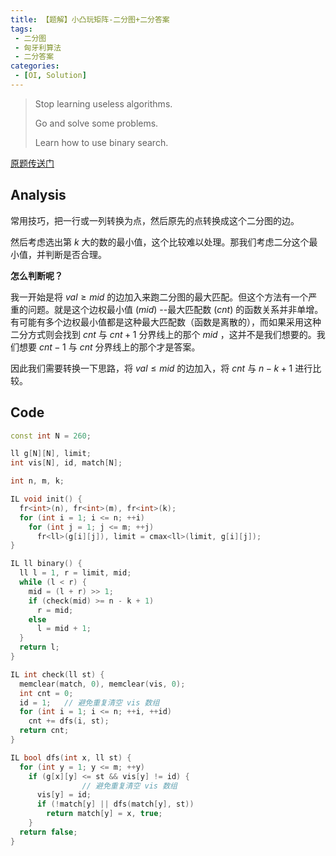 ```yaml
---
title: 【题解】小凸玩矩阵-二分图+二分答案
tags:
 - 二分图
 - 匈牙利算法
 - 二分答案
categories:
 - [OI, Solution]
---
```


> Stop learning useless algorithms.
>
> Go and solve some problems.
>
> Learn how to use binary search.

[原题传送门](https://www.luogu.com.cn/problem/P4251)

<!--more-->

## Analysis

常用技巧，把一行或一列转换为点，然后原先的点转换成这个二分图的边。

然后考虑选出第 $k$ 大的数的最小值，这个比较难以处理。那我们考虑二分这个最小值，并判断是否合理。

**怎么判断呢？**

我一开始是将 $val \geq mid$ 的边加入来跑二分图的最大匹配。但这个方法有一个严重的问题。就是这个边权最小值 $(mid)$ --最大匹配数 $(cnt)$ 的函数关系并非单增。有可能有多个边权最小值都是这种最大匹配数（函数是离散的），而如果采用这种二分方式则会找到 $cnt$ 与 $cnt+1$ 分界线上的那个 $mid$ ，这并不是我们想要的。我们想要 $cnt-1$ 与 $cnt$ 分界线上的那个才是答案。

因此我们需要转换一下思路，将 $val \leq mid$ 的边加入，将 $cnt$ 与 $n-k+1$ 进行比较。

## Code

```cpp 读入与建图
const int N = 260;

ll g[N][N], limit;
int vis[N], id, match[N];

int n, m, k;

IL void init() {
  fr<int>(n), fr<int>(m), fr<int>(k);
  for (int i = 1; i <= n; ++i)
    for (int j = 1; j <= m; ++j)
      fr<ll>(g[i][j]), limit = cmax<ll>(limit, g[i][j]);
}
```

```cpp 二分答案
IL ll binary() {
  ll l = 1, r = limit, mid;
  while (l < r) {
    mid = (l + r) >> 1;
    if (check(mid) >= n - k + 1)
      r = mid;
    else
      l = mid + 1;
  }
  return l;
}
```

```cpp Check
IL int check(ll st) {
  memclear(match, 0), memclear(vis, 0);
  int cnt = 0;
  id = 1;	// 避免重复清空 vis 数组
  for (int i = 1; i <= n; ++i, ++id)
    cnt += dfs(i, st);
  return cnt;
}
```

```cpp 匈牙利
IL bool dfs(int x, ll st) {
  for (int y = 1; y <= m; ++y)
    if (g[x][y] <= st && vis[y] != id) {
				// 避免重复清空 vis 数组
      vis[y] = id;
      if (!match[y] || dfs(match[y], st))
        return match[y] = x, true;
    }
  return false;
}
```